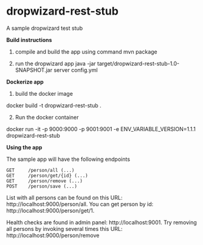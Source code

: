 # dropwizard-rest-stub
A sample dropwizard test stub


**Build instructions**

1)  compile and build the app using command
mvn package

2) run the dropwizard app
java -jar target/dropwizard-rest-stub-1.0-SNAPSHOT.jar server config.yml

**Dockerize app**

1) build the docker image

docker build -t dropwizard-rest-stub .


2) Run the docker container

docker run -it -p 9000:9000 -p 9001:9001 -e ENV_VARIABLE_VERSION=1.1.1 dropwizard-rest-stub


**Using the app**

The sample app will have the following endpoints
```
GET     /person/all (...)
GET     /person/get/{id} (...)
GET     /person/remove (...)
POST    /person/save (...)
```

 List with all persons can be found on this URL: http://localhost:9000/person/all. You can get person by id: http://localhost:9000/person/get/1.

Health checks are found in admin panel: http://localhost:9001. Try removing all persons by invoking several times this URL: http://localhost:9000/person/remove

